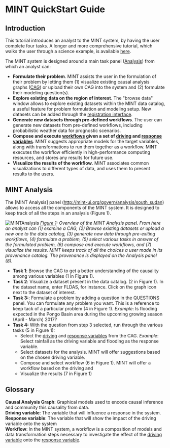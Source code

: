 # MINT QuickStart Guide

## Introduction

This tutorial introduces an analyst to the MINT system, by having the user complete four tasks. A longer and more comprehensive tutorial, which walks the user through a science example, is available [here](https://github.com/mintproject/MINT_USERGUIDE/blob/master/UserGuide.md).

The MINT system is designed around a main task panel ([Analysis](http://mint-system.org/govern/analysis/south_sudan)) from which an analyst can:
* **Formulate their problem**. MINT assists the user in the formulation of their problem by letting them (1) visualize existing causal analysis graphs ([CAG](#cag)) or upload their own CAG into the system and (2) formulate their modeling question(s).
* **Explore existing data on the region of interest**. The "browse data" window allows to explore existing datasets within the MINT data catalog, a useful feature for problem formulation and modeling setup. New datasets can be added through the [registration interface](http://mint-system.org/results/publish).
* **Generate new datasets through pre-defined workflows**. The user can generate new datasets from pre-defined workflows, including probabilistic weather data for prognostic scenarios.
* **Compose and execute [workflows](#workflow_def) given a set of [driving](#drivingvar_def) and [response variables](#responsevar_def)**. MINT suggests appropriate models for the target variables, along with transformations to run them together as a workflow. MINT executes the workflow efficiently in high-performance computing resources, and stores any results for future use.
* **Visualize the results of the workflow**. MINT associates common visualizations to different types of data, and uses them to present results to the users.

## MINT Analysis

The [MINT Analysis] panel (http://mint-ui.org/govern/analysis/south_sudan) allows to access all the components of the MINT system. It is designed to keep track of all the steps in an analysis (<a name='fig1'>Figure 1</a>).

![MINTAnalysis](https://github.com/mintproject/MINT_USERGUIDE/blob/master/Figures/MainControlPanel.jpg?raw=true)
*[Figure 1](#fig1): Overview of the MINT Analysis panel. From here an analyst can (1) examine a CAG, (2) Browse existing datasets or upload a new one to the data catalog, (3) generate new data through pre-exiting workflows, (4) formulate a problem, (5) select various tasks in answer of the formulated problem, (6) compose and execute workflows, and (7) visualize the results. MINT keeps track of all the choices a user made in its provenance catalog. The provenance is displayed on the Analysis panel (8).*

* **Task 1**: Browse the CAG to get a better understanding of the causality among various variables (1 in <a name='fig1'>Figure 1</a>).
* **Task 2**: Visualize a dataset present in the data catalog. (2 in <a name='fig1'>Figure 1</a>). In the dataset name, enter FLDAS, for instance. Click on the graph icon next to the dataset of interest.
* **Task 3:**: Formulate a problem by adding a question in the QUESTIONS panel. You can formulate any problem you want. This is a reference to keep tack of a particular problem (4 in <a name='fig1'>Figure 1</a>).
*Example*: Is flooding expected in the Pongo Basin area during the upcoming growing season (April - March) 2017?
* **Task 4:** With the question from step 3 selected, run through the various tasks (5 in <a name='fig1'>Figure 1</a>):
  * Select the [driving](#drivingvar_def) and [response variables](#responsevar_def) from the CAG.
  *Example*: Select rainfall as the driving variable and flooding as the response variable.
  * Select datasets for the analysis. MINT will offer suggestions based on the chosen driving variable.
  * Compose and select workflow (6 in <a name='fig1'>Figure 1</a>). MINT will offer a workflow based on the driving and
  * Visualize the results (7 in <a name='fig1'>Figure 1</a>)

## Glossary
<a name="cag">**Causal Analysis Graph**</a>: Graphical models used to encode causal inference and community this causality from data.   
<a name="drivingvar_def">**Driving variable**</a>: The variable that will influence a response in the system.  
<a name="responsevar_def">**Response variable**</a>: The variable that will show the impact of the driving variable onto the system  
<a name="workflow_def">**Workflow**</a>: In the MINT system, a workflow is a composition of models and data transformation steps necessary to investigate the effect of the [driving variable](#drivingvar_def) onto the [response variable](#responsevar_def).
